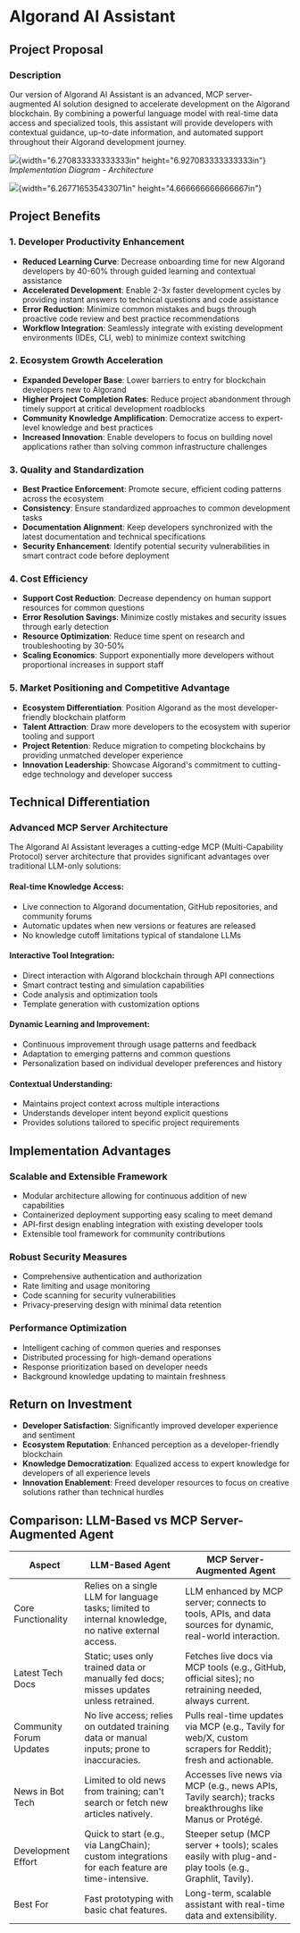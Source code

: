# Algorand AI Assistant



## Project Proposal

### Description
Our version of Algorand AI Assistant is an advanced, MCP server-augmented AI solution designed to accelerate development on the Algorand blockchain. By combining a powerful language model with real-time data access and specialized tools, this assistant will provide developers with contextual guidance, up-to-date information, and automated support throughout their Algorand development journey.


![](./image3.png){width="6.270833333333333in"
height="6.927083333333333in"}
*Implementation Diagram - Architecture*

![](./ezgif-3f5402c57992e0.gif){width="6.267716535433071in"
height="4.666666666666667in"}
## Project Benefits

### 1. Developer Productivity Enhancement
- **Reduced Learning Curve**: Decrease onboarding time for new Algorand developers by 40-60% through guided learning and contextual assistance
- **Accelerated Development**: Enable 2-3x faster development cycles by providing instant answers to technical questions and code assistance
- **Error Reduction**: Minimize common mistakes and bugs through proactive code review and best practice recommendations
- **Workflow Integration**: Seamlessly integrate with existing development environments (IDEs, CLI, web) to minimize context switching

### 2. Ecosystem Growth Acceleration
- **Expanded Developer Base**: Lower barriers to entry for blockchain developers new to Algorand
- **Higher Project Completion Rates**: Reduce project abandonment through timely support at critical development roadblocks
- **Community Knowledge Amplification**: Democratize access to expert-level knowledge and best practices
- **Increased Innovation**: Enable developers to focus on building novel applications rather than solving common infrastructure challenges

### 3. Quality and Standardization
- **Best Practice Enforcement**: Promote secure, efficient coding patterns across the ecosystem
- **Consistency**: Ensure standardized approaches to common development tasks
- **Documentation Alignment**: Keep developers synchronized with the latest documentation and technical specifications
- **Security Enhancement**: Identify potential security vulnerabilities in smart contract code before deployment

### 4. Cost Efficiency
- **Support Cost Reduction**: Decrease dependency on human support resources for common questions
- **Error Resolution Savings**: Minimize costly mistakes and security issues through early detection
- **Resource Optimization**: Reduce time spent on research and troubleshooting by 30-50%
- **Scaling Economics**: Support exponentially more developers without proportional increases in support staff

### 5. Market Positioning and Competitive Advantage
- **Ecosystem Differentiation**: Position Algorand as the most developer-friendly blockchain platform
- **Talent Attraction**: Draw more developers to the ecosystem with superior tooling and support
- **Project Retention**: Reduce migration to competing blockchains by providing unmatched developer experience
- **Innovation Leadership**: Showcase Algorand's commitment to cutting-edge technology and developer success

## Technical Differentiation

### Advanced MCP Server Architecture
The Algorand AI Assistant leverages a cutting-edge MCP (Multi-Capability Protocol) server architecture that provides significant advantages over traditional LLM-only solutions:

#### Real-time Knowledge Access:
- Live connection to Algorand documentation, GitHub repositories, and community forums
- Automatic updates when new versions or features are released
- No knowledge cutoff limitations typical of standalone LLMs

#### Interactive Tool Integration:
- Direct interaction with Algorand blockchain through API connections
- Smart contract testing and simulation capabilities
- Code analysis and optimization tools
- Template generation with customization options

#### Dynamic Learning and Improvement:
- Continuous improvement through usage patterns and feedback
- Adaptation to emerging patterns and common questions
- Personalization based on individual developer preferences and history

#### Contextual Understanding:
- Maintains project context across multiple interactions
- Understands developer intent beyond explicit questions
- Provides solutions tailored to specific project requirements

## Implementation Advantages

### Scalable and Extensible Framework
- Modular architecture allowing for continuous addition of new capabilities
- Containerized deployment supporting easy scaling to meet demand
- API-first design enabling integration with existing developer tools
- Extensible tool framework for community contributions

### Robust Security Measures
- Comprehensive authentication and authorization
- Rate limiting and usage monitoring
- Code scanning for security vulnerabilities
- Privacy-preserving design with minimal data retention

### Performance Optimization
- Intelligent caching of common queries and responses
- Distributed processing for high-demand operations
- Response prioritization based on developer needs
- Background knowledge updating to maintain freshness

## Return on Investment
- **Developer Satisfaction**: Significantly improved developer experience and sentiment
- **Ecosystem Reputation**: Enhanced perception as a developer-friendly blockchain
- **Knowledge Democratization**: Equalized access to expert knowledge for developers of all experience levels
- **Innovation Enablement**: Freed developer resources to focus on creative solutions rather than technical hurdles

## Comparison: LLM-Based vs MCP Server-Augmented Agent

| Aspect | LLM-Based Agent | MCP Server-Augmented Agent |
|--------|----------------|----------------------------|
| Core Functionality | Relies on a single LLM for language tasks; limited to internal knowledge, no native external access. | LLM enhanced by MCP server; connects to tools, APIs, and data sources for dynamic, real-world interaction. |
| Latest Tech Docs | Static; uses only trained data or manually fed docs; misses updates unless retrained. | Fetches live docs via MCP tools (e.g., GitHub, official sites); no retraining needed, always current. |
| Community Forum Updates | No live access; relies on outdated training data or manual inputs; prone to inaccuracies. | Pulls real-time updates via MCP (e.g., Tavily for web/X, custom scrapers for Reddit); fresh and actionable. |
| News in Bot Tech | Limited to old news from training; can't search or fetch new articles natively. | Accesses live news via MCP (e.g., news APIs, Tavily search); tracks breakthroughs like Manus or Protégé. |
| Development Effort | Quick to start (e.g., via LangChain); custom integrations for each feature are time-intensive. | Steeper setup (MCP server + tools); scales easily with plug-and-play tools (e.g., Graphlit, Tavily). |
| Best For | Fast prototyping with basic chat features. | Long-term, scalable assistant with real-time data and extensibility. |
